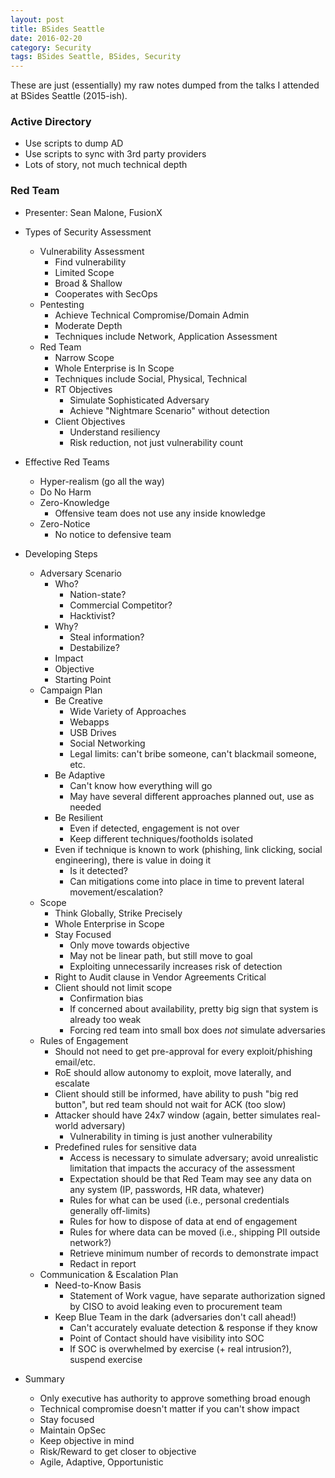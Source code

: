 ```yaml
---
layout: post
title: BSides Seattle
date: 2016-02-20
category: Security
tags: BSides Seattle, BSides, Security
---
```


These are just (essentially) my raw notes dumped from the talks I attended at
BSides Seattle (2015-ish).

### Active Directory ###

- Use scripts to dump AD
- Use scripts to sync with 3rd party providers
- Lots of story, not much technical depth

### Red Team ###

- Presenter: Sean Malone, FusionX

- Types of Security Assessment
  - Vulnerability Assessment
    - Find vulnerability
    - Limited Scope
    - Broad & Shallow
    - Cooperates with SecOps
  - Pentesting
    - Achieve Technical Compromise/Domain Admin
    - Moderate Depth
    - Techniques include Network, Application Assessment
  - Red Team
    - Narrow Scope
    - Whole Enterprise is In Scope
    - Techniques include Social, Physical, Technical
    - RT Objectives
      - Simulate Sophisticated Adversary
      - Achieve "Nightmare Scenario" without detection
    - Client Objectives
      - Understand resiliency
      - Risk reduction, not just vulnerability count
- Effective Red Teams
  - Hyper-realism (go all the way)
  - Do No Harm
  - Zero-Knowledge
    - Offensive team does not use any inside knowledge
  - Zero-Notice
    - No notice to defensive team
- Developing Steps
  - Adversary Scenario
    - Who?
      - Nation-state?
      - Commercial Competitor?
      - Hacktivist?
    - Why?
      - Steal information?
      - Destabilize?
    - Impact
    - Objective
    - Starting Point
  - Campaign Plan
    - Be Creative
      - Wide Variety of Approaches
      - Webapps
      - USB Drives
      - Social Networking
      - Legal limits: can't bribe someone, can't blackmail someone, etc.
    - Be Adaptive
      - Can't know how everything will go
      - May have several different approaches planned out, use as needed
    - Be Resilient
      - Even if detected, engagement is not over
      - Keep different techniques/footholds isolated
    - Even if technique is known to work (phishing, link clicking, social
      engineering), there is value in doing it
      - Is it detected?
      - Can mitigations come into place in time to prevent lateral
        movement/escalation?
  - Scope
    - Think Globally, Strike Precisely
    - Whole Enterprise in Scope
    - Stay Focused
      - Only move towards objective
      - May not be linear path, but still move to goal
      - Exploiting unnecessarily increases risk of detection
    - Right to Audit clause in Vendor Agreements Critical
    - Client should not limit scope
      - Confirmation bias
      - If concerned about availability, pretty big sign that system is already
        too weak
      - Forcing red team into small box does *not* simulate adversaries
  - Rules of Engagement
    - Should not need to get pre-approval for every exploit/phishing email/etc.
    - RoE should allow autonomy to exploit, move laterally, and escalate
    - Client should still be informed, have ability to push "big red button",
      but red team should not wait for ACK (too slow)
    - Attacker should have 24x7 window (again, better simulates real-world
      adversary)
      - Vulnerability in timing is just another vulnerability
    - Predefined rules for sensitive data
      - Access is necessary to simulate adversary; avoid unrealistic limitation
        that impacts the accuracy of the assessment
      - Expectation should be that Red Team may see any data on any system (IP,
        passwords, HR data, whatever)
      - Rules for what can be used (i.e., personal credentials generally
        off-limits)
      - Rules for how to dispose of data at end of engagement
      - Rules for where data can be moved (i.e., shipping PII outside network?)
      - Retrieve minimum number of records to demonstrate impact
      - Redact in report
  - Communication & Escalation Plan
    - Need-to-Know Basis
      - Statement of Work vague, have separate authorization signed by CISO to
        avoid leaking even to procurement team
    - Keep Blue Team in the dark (adversaries don't call ahead!)
      - Can't accurately evaluate detection & response if they know
      - Point of Contact should have visibility into SOC
      - If SOC is overwhelmed by exercise (+ real intrusion?), suspend exercise
- Summary
  - Only executive has authority to approve something broad enough
  - Technical compromise doesn't matter if you can't show impact
  - Stay focused
  - Maintain OpSec
  - Keep objective in mind
  - Risk/Reward to get closer to objective
  - Agile, Adaptive, Opportunistic
